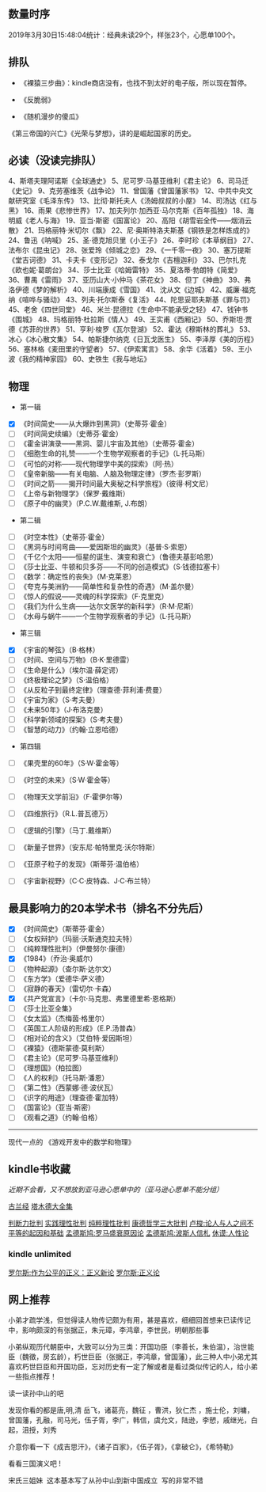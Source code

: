 
## 数量时序

2019年3月30日15:48:04统计：经典未读29个，样张23个，心愿单100个。




## 排队
- 《裸猿三步曲》：kindle商店没有，也找不到太好的电子版，所以现在暂停。

- 《反脆弱》
- 《随机漫步的傻瓜》


《第三帝国的兴亡》《光荣与梦想》，讲的是崛起国家的历史。  


## 必读（没读完排队）
4、斯塔夫理阿诺斯《全球通史》
5、尼可罗·马基亚维利《君主论》
6、司马迁《史记》
9、克劳塞维茨《战争论》
11、曾国藩《曾国藩家书》
12、中共中央文献研究室《毛泽东传》
13、比彻·斯托夫人《汤姆叔叔的小屋》
14、司汤达《红与黑》
16、雨果《悲惨世界》
17、加夫列尔·加西亚·马尔克斯《百年孤独》
18、海明威《老人与海》
19、亚当·斯密《国富论》
20、高阳《胡雪岩全传——烟消云散》
21、玛格丽特·米切尔《飘》
22、尼·奥斯特洛夫斯基《钢铁是怎样炼成的》
24、鲁迅《呐喊》
25、圣·德克旭贝里《小王子》
26、李时珍《本草纲目》
27、法布尔《昆虫记》
28、张爱玲《倾城之恋》
29、《一千零一夜》
30、塞万提斯《堂吉诃德》
31、卡夫卡《变形记》
32、泰戈尔《吉檀迦利》
33、巴尔扎克《欧也妮·葛朗台》
34、莎士比亚《哈姆雷特》
35、夏洛蒂·勃朗特《简爱》
36、曹禺《雷雨》
37、亚历山大·小仲马《茶花女》
38、但丁《神曲》
39、弗洛伊德《梦的解析》
40、川端康成《雪国》
41、沈从文《边城》
42、威廉·福克纳《喧哗与骚动》
43、列夫·托尔斯泰《复活》
44、陀思妥耶夫斯基《罪与罚》
45、老舍《四世同堂》
46、米兰·昆德拉《生命中不能承受之轻》
47、钱钟书《围城》
48、玛格丽特·杜拉斯《情人》
49、王实甫《西厢记》
50、乔斯坦·贾德《苏菲的世界》
51、亨利·梭罗《瓦尔登湖》
52、霍达《穆斯林的葬礼》
53、冰心《冰心散文集》
54、帕斯捷尔纳克《日瓦戈医生》
55、李泽厚《美的历程》
56、塞林格《麦田里的守望者》
57、《伊索寓言》
58、余华《活着》
59、王小波《我的精神家园》
60、史铁生《我与地坛》






## 物理

- 第一辑
- [x] 《时间简史——从大爆炸到黑洞》（史蒂芬·霍金）
- [ ] 《时间简史续编》（史蒂芬·霍金）
- [ ] 《霍金讲演录——黑洞、婴儿宇宙及其他》（史蒂芬·霍金）
- [ ] 《细胞生命的礼赞——一个生物学观察者的手记》（L·托马斯）
- [ ] 《可怕的对称——现代物理学中美的探索》（阿·热）
- [ ] 《皇帝新脑——有关电脑、人脑及物理定律》（罗杰·彭罗斯）
- [ ] 《时间之箭——揭开时间最大奥秘之科学旅程》（彼得·柯文尼）
- [ ] 《上帝与新物理学》（保罗·戴维斯）
- [ ] 《原子中的幽灵》（P.C.W.戴维斯, J.布朗）
- 第二辑
- [ ] 《时空本性》（史蒂芬·霍金）
- [ ] 《黑洞与时间弯曲——爱因斯坦的幽灵》（基普·S·索恩）
- [ ] 《千亿个太阳——恒星的诞生、演变和衰亡》（鲁德夫基彭哈恩）
- [ ] 《莎士比亚、牛顿和贝多芬——不同的创造模式》（S·钱德拉塞卡）
- [ ] 《数学：确定性的丧失》（M·克莱恩）
- [ ] 《夸克与美洲豹——简单性和复杂性的奇遇》（M·盖尔曼）
- [ ] 《惊人的假说——灵魂的科学探索》（F·克里克）
- [ ] 《我们为什么生病——达尔文医学的新科学》（R·M·尼斯）
- [ ] 《水母与蜗牛——一个生物学观察者的手记》（L·托马斯）
- 第三辑
- [x] 《宇宙的琴弦》（B·格林）
- [ ] 《时间、空间与万物》（B·K·里德雷）
- [ ] 《生命是什么》（埃尔温·薛定谔）
- [ ] 《终极理论之梦》（S·温伯格）
- [ ] 《从反粒子到最终定律》（理查德·菲利浦·费曼）
- [ ] 《宇宙为家》（S·考夫曼）
- [ ] 《未来50年》（J·布洛克曼）
- [ ] 《科学新领域的探案》（S·考夫曼）
- [ ] 《智慧的动力》（约翰·立恩哈德）
- 第四辑
- [ ] 《果壳里的60年》（S·W·霍金等）
- [ ] 《时空的未来》（S·W·霍金等）
- [ ] 《物理天文学前沿》（F·霍伊尔等）
- [ ] 《四维旅行》（R.L.普瓦德万）
- [ ] 《逻辑的引擎》（马丁.戴维斯）
- [ ] 《新量子世界》（安东尼·帕特里克·沃尔特斯）
- [ ] 《亚原子粒子的发现》（斯蒂芬·温伯格）
- [ ] 《宇宙新视野》（C·C·皮特森、J·C·布兰特）


## 最具影响力的20本学术书（排名不分先后）

- [x] 《时间简史》（斯蒂芬·霍金）  
- [ ] 《女权辩护》（玛丽·沃斯通克拉夫特）  
- [ ] 《纯粹理性批判》（伊曼努尔·康德）  
- [x] 《1984》（乔治·奥威尔）  
- [ ] 《物种起源》（查尔斯·达尔文）  
- [ ] 《东方学》（爱德华·萨义德）  
- [ ] 《寂静的春天》（雷切尔·卡森）  
- [x] 《共产党宣言》（卡尔·马克思、弗里德里希·恩格斯）  
- [ ] 《莎士比亚全集》  
- [ ] 《女太监》（杰梅茵·格里尔）  
- [ ] 《英国工人阶级的形成》（E.P.汤普森）  
- [ ] 《相对论的含义》（艾伯特·爱因斯坦）  
- [ ] 《裸猿》（德斯蒙德·莫利斯）  
- [ ] 《君主论》（尼可罗·马基亚维利）  
- [ ] 《理想国》（柏拉图）  
- [ ] 《人的权利》（托马斯·潘恩）  
- [ ] 《第二性》（西蒙娜·德·波伏瓦）  
- [ ] 《识字的用途》（理查德·霍加特）  
- [ ] 《国富论》（亚当·斯密）  
- [ ] 《观看之道》（约翰·伯格）  

---------------------------------------------------------


现代一点的
《游戏开发中的数学和物理》

## kindle书收藏
*近期不会看，又不想放到亚马逊心愿单中的（亚马逊心愿单不能分组）*

[古兰经](https://www.amazon.cn/dp/B00JRW7TRY)
[塔木德大全集](https://www.amazon.cn/dp/B008H0H8P0/)


[判断力批判](https://www.amazon.cn/dp/B007KUKYDQ/)
[实践理性批判](https://www.amazon.cn/dp/B007K5HYUW/)
[纯粹理性批判](https://www.amazon.cn/dp/B007KUKYDQ/)
[康德哲学三大批判](https://www.amazon.cn/dp/B007KUKYDQ/)
[卢梭:论人与人之间不平等的起因和基础](https://www.amazon.cn/dp/B009WMA138)
[孟德斯鸠:罗马盛衰原因论](https://www.amazon.cn/dp/B00C5W85A8/)
[孟德斯鸠:波斯人信札](https://www.amazon.cn/dp/B009WM9C10/)
[休谟:人性论](https://www.amazon.cn/dp/B009WM91ZW/)  

### kindle unlimited
[罗尔斯:作为公平的正义：正义新论](https://www.amazon.cn/dp/B01JZK92WC/)
[罗尔斯:正义论](https://www.amazon.cn/dp/B01ABFTNK6/)


## 网上推荐
小弟才疏学浅，但觉得读人物传记颇为有用，甚是喜欢，细细回首想来已读传记中，影响颇深的有张据正，朱元璋，李鸿章，李世民，明朝那些事

小弟纵观历代朝臣中，大致可以分为三类：开国功臣（李善长，朱伯温），治世能臣（魏徵，房玄龄），朽世巨臣（张据正，李鸿章，曾国藩），此三种人中小弟尤其喜欢朽世巨臣和开国功臣，忘对历史有一定了解或者是看过类似传记的人，给小弟一些指点推荐！

读一读孙中山的吧

发现你看的都是唐,明,清
岳飞，诸葛亮，魏征 ，曹洪，狄仁杰 ，施士伦，刘墉，曾国藩，孔融，司马光，伍子胥，李广，韩信，虞允文，陆逊，李愬，戚继光，白起，沮授，刘秀

介意你看一下《成吉思汗》，《诸子百家》，《伍子胥》，《拿破仑》，《希特勒》

看看三国演义吧 !

宋氏三姐妹  这本基本写了从孙中山到新中国成立  写的非常不错
